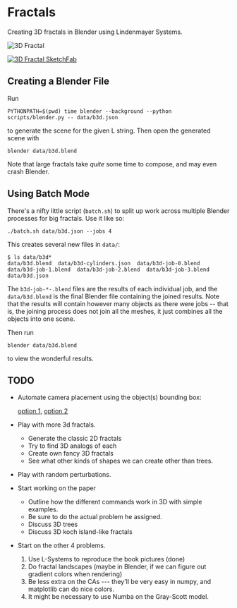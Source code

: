 # Fractals

Creating 3D fractals in Blender using Lindenmayer Systems.

![3D Fractal](https://i.imgur.com/gQPLXAE.jpg)

[![3D Fractal SketchFab](https://i.imgur.com/oARGCvv.png)](https://sketchfab.com/3d-models/b3d-2317c1f611e14369b7a3b83e29be676b)

## Creating a Blender File

Run

```shell
PYTHONPATH=$(pwd) time blender --background --python scripts/blender.py -- data/b3d.json
```

to generate the scene for the given L string. Then open the generated scene with

```shell
blender data/b3d.blend
```

Note that large fractals take *quite* some time to compose, and may even crash Blender.

## Using Batch Mode

There's a nifty little script (`batch.sh`) to split up work across multiple Blender processes for big
fractals.
Use it like so:

```shell
./batch.sh data/b3d.json --jobs 4
```

This creates several new files in `data/`:

```shell
$ ls data/b3d*
data/b3d.blend  data/b3d-cylinders.json  data/b3d-job-0.blend  data/b3d-job-1.blend  data/b3d-job-2.blend  data/b3d-job-3.blend  data/b3d.json
```

The `b3d-job-*-.blend` files are the results of each individual job, and the `data/b3d.blend` is the
final Blender file containing the joined results.
Note that the results will contain however many objects as there were jobs -- that is, the joining process
does not join all the meshes, it just combines all the objects into one scene.

Then run

```shell
blender data/b3d.blend
```

to view the wonderful results.

## TODO

* Automate camera placement using the object(s) bounding box:

  [option 1](https://docs.blender.org/api/blender_python_api_current/bpy.types.Object.html#bpy.types.Object.bound_box),
  [option 2](https://blender.stackexchange.com/questions/8459/get-blender-x-y-z-and-bounding-box-with-script)
* Play with more 3d fractals.
  * Generate the classic 2D fractals
  * Try to find 3D analogs of each
  * Create own fancy 3D fractals
  * See what other kinds of shapes we can create other than trees.
* Play with random perturbations.
* Start working on the paper
  * Outline how the different commands work in 3D with simple examples.
  * Be sure to do the actual problem he assigned.
  * Discuss 3D trees
  * Discuss 3D koch island-like fractals
* Start on the other 4 problems.
  1. Use L-Systems to reproduce the book pictures (done)
  2. Do fractal landscapes (maybe in Blender, if we can figure out gradient colors when rendering)
  3. Be less extra on the CAs --- they'll be very easy in numpy, and matplotlib can do nice colors.
  4. It might be necessary to use Numba on the Gray-Scott model.
